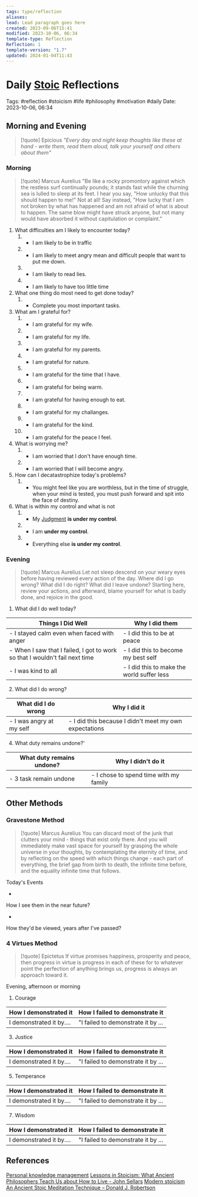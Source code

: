 ```yaml
---
tags: type/reflection
aliases: 
lead: Lead paragraph goes here
created: 2023-09-06T15:41
modified: 2023-10-06, 06:34
template-type: Reflection
Reflection: 1
template-version: "1.7"
updated: 2024-01-04T11:43
---
```



# Daily [Stoic](../SLIP-BOX/Stoicism.md) Reflections

Tags:  #reflection #stoicism #life #philosophy #motivation #daily 
Date: 2023-10-06, 06:34

## Morning and Evening

> [!quote] Epicious 
> _"Every day and night keep thoughts like these at hand - write them, read them aloud, talk your yourself and others about them"_

### Morning

> [!quote] Marcus Aurelius
> "Be like a rocky promontory against which the restless surf continually pounds; it stands fast while the churning sea is lulled to sleep at its feet. I hear you say, "How unlucky that this should happen to me!" Not at all! Say instead, "How lucky that I am not broken by what has happened and am not afraid of what is about to happen. The same blow might have struck anyone, but not many would have absorbed it without capitulation or complaint."

1. What difficulties am I likely to encounter today?
	1. - I am likely to be in traffic 
	2. - I am likely to meet angry mean and difficult people that want to put me down.
	3. - I am likely to read lies.
	4. - I am likely to have too little time 
2. What one thing do most need to get done today?
	1. - Complete you most important tasks.
3. What am I grateful for?
	1. - I am grateful for my wife.
	2. - I am grateful for my life.
	3. - I am grateful for my parents. 
	4. - I am grateful for nature.
	6. - I am grateful for the time that I have.
	7. - I am grateful for being warm.
	8. - I am grateful for having enough to eat.
	9. - I am grateful for my challanges. 
	10. - I am grateful for the kind.
	11. - I am grateful for the peace I feel.
4. What is worrying me?
	1. - I am worried that I don't have enough time.
	2. - I am worried that I will become angry.
5. How can I decatastrophize today's problems?
	1. - You might feel like you are worthless, but in the time of struggle, when your mind is tested, you must push forward and spit into the face of destiny.
6. What is within my control and what is not
	1. - My [Judgment](../SLIP-BOX/Control%20Over%20Judgment.md) **is under my control**.
	2. - I am **under my control**.
	3. - Everything else **is under my control**. 

### Evening

> [!quote] Marcus Aurelius
> Let not sleep descend on your weary eyes before having reviewed every action of the day. Where did I go wrong? What did I do right? What did I leave undone? Starting here, review your actions, and afterward, blame yourself for what is badly done, and rejoice in the good.

1. What did I do well today?

| Things I Did Well | Why I did them |
| ------------------- | ---------------- |
| - I stayed calm even when faced with anger | - I did this to be at peace |
| - When I saw that I failed, I got to work so that I wouldn't fail next time | - I did this to become my best self |
| - I was kind to all | - I did this to make the world suffer less |

2. What did I do wrong?

| What did I do wrong | Why I did it |
| ------------------- | ---------------- |
| - I was angry at my self | - I did this because I didn't meet my own expectations |

4. What duty remains undone?'

| What duty remains undone? | Why I didn't do it |
| ------------------- | ---------------- |
| - 3 task remain undone | - I chose to spend time with my family |

## Other Methods

### Gravestone Method

> [!quote] Marcus Aurelius
> You can discard most of the junk that clutters your mind - things that exist only there. And you will immediately make vast space for yourself by grasping the whole universe in your thoughts, by contemplating the eternity of time, and by reflecting on the speed with which things change - each part of everything, the brief gap from birth to death, the infinite time before, and the equality infinite time that follows. 

Today's Events 

-

How I see them in the near future? 

-

How they'd be viewed, years after I've passed?

### 4 Virtues Method

> [!quote] Epictetus 
> If virtue promises happiness, prosperity and peace, then progress in virtue is progress in each of these for to whatever point the perfection of anything brings us, progress is always an approach toward it.

Evening, afternoon or morning

1. Courage 

| How I demonstrated it  | How I failed to demonstrate it |
| ------------------- | ---------------- |
| I demonstrated it by....                 | "I failed to demonstrate it by ...              |

3. Justice

| How I demonstrated it  | How I failed to demonstrate it |
| ------------------- | ---------------- |
| I demonstrated it by....                 | "I failed to demonstrate it by ...             

5. Temperance

| How I demonstrated it  | How I failed to demonstrate it |
| ------------------- | ---------------- |
| I demonstrated it by....                 | "I failed to demonstrate it by ...             

7. Wisdom

| How I demonstrated it  | How I failed to demonstrate it |
| ------------------- | ---------------- |
| I demonstrated it by....                 | "I failed to demonstrate it by ...             

## References

[Personal knowledge management](Personal%20knowledge%20management.md)
[Lessons in Stoicism: What Ancient Philosophers Teach Us about How to Live - John Sellars](https://books.google.cz/books/about/Lessons_in_Stoicism.html?id=ky84zQEACAAJ&redir_esc=y)
[Modern stoicism](https://modernstoicism.com/)
[An Ancient Stoic Meditation Technique – Donald J. Robertson](https://donaldrobertson.name/2017/03/22/an-ancient-stoic-meditation-technique/)


